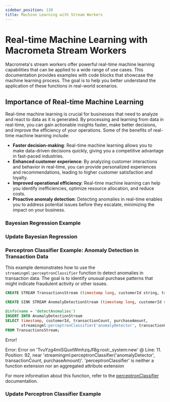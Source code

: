 ```yaml
---
sidebar_position: 130
title: Machine Learning with Stream Workers
---
```


# Real-time Machine Learning with Macrometa Stream Workers

Macrometa's stream workers offer powerful real-time machine learning capabilities that can be applied to a wide range of use cases. This documentation provides examples with code blocks that showcase the machine learning process. The goal is to help you better understand the application of these functions in real-world scenarios.

## Importance of Real-time Machine Learning

Real-time machine learning is crucial for businesses that need to analyze and react to data as it is generated. By processing and learning from data in real-time, you can gain actionable insights faster, make better decisions, and improve the efficiency of your operations. Some of the benefits of real-time machine learning include:

- **Faster decision-making**: Real-time machine learning allows you to make data-driven decisions quickly, giving you a competitive advantage in fast-paced industries.
- **Enhanced customer experience**: By analyzing customer interactions and behavior in real-time, you can provide personalized experiences and recommendations, leading to higher customer satisfaction and loyalty.
- **Improved operational efficiency**: Real-time machine learning can help you identify inefficiencies, optimize resource allocation, and reduce costs.
- **Proactive anomaly detection**: Detecting anomalies in real-time enables you to address potential issues before they escalate, minimizing the impact on your business.

### Bayesian Regression Example

### Update Bayesian Regression

### Perceptron Classifier Example: Anomaly Detection in Transaction Data

This example demonstrates how to use the `streamingml:perceptronClassifier` function to detect anomalies in transaction data. The goal is to identify unusual purchase patterns that might indicate fraudulent activity or other issues.

```sql
CREATE STREAM TransactionsStream (timestamp long, customerId string, transactionCount int, purchaseAmount double);

CREATE SINK STREAM AnomalyDetectionStream (timestamp long, customerId string, transactionCount int, purchaseAmount double, isAnomaly bool);

@info(name = 'detectAnomalies')
INSERT INTO AnomalyDetectionStream
SELECT timestamp, customerId, transactionCount, purchaseAmount,
       streamingml:perceptronClassifier('anomalyDetector', transactionCount, purchaseAmount) AS isAnomaly
FROM TransactionsStream;
```

Error!

Error: Error on 'TvuYzg4miSQuxtWmhzqJf8g:root:_system:new' @ Line: 11. Position: 92, near 'streamingml:perceptronClassifier('anomalyDetector', transactionCount, purchaseAmount)'. 'perceptronClassifier' is neither a function extension nor an aggregated attribute extension

For more information about this function, refer to the [perceptronClassifier](query-guide/functions/streaming-ml/perceptronclassifier) documentation.

### Update Perceptron Classifier Example

